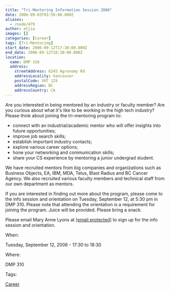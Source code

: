 ```yaml
---
title: "Tri-Mentoring Information Session 2006"
date: 2006-09-03T03:59:00.000Z
aliases:
  - /node/479
author: atjia
images: []
categories: [Career]
tags: [Tri-Mentoring]
start_date: 2006-09-12T17:30:00.000Z
end_date: 2006-09-12T18:30:00.000Z
location:
  name: DMP 310
  address:
    streetAddress: 6245 Agronomy Rd
    addressLocality: Vancouver
    postalCode: V6T 1Z4
    addressRegion: BC
    addressCountry: CA
---
```


Are you interested in being mentored by an industry or faculty member? Are you curious about what it's like to be working in the high tech industry? Please think about joining the tri-mentoring program to:

*   connect with an industrial/academic mentor who will offer insights into future opportunities;
*   improve job search skills;
*   establish important industry contacts;
*   explore various career options;
*   hone your networking and communication skills;
*   share your CS experience by mentoring a junior undergrad student.

We have recruited mentors from big companies and organizations such as Business Objects, EA, IBM, MDA, Telus, Blast Radius and BC Cancer Agency. We also recruited various faculty members and technical staff from our own department as mentors.

If you are interested in finding out more about the program, please come to the info session and orientation on Tuesday, September 12, at 5:30 pm in DMP 310. Please note that attending the orientation is a requirement for joining the program. Juice will be provided. Please bring a snack.

Please email Mary Anne Lyons at [\[email protected\]](/cdn-cgi/l/email-protection#1e726771706d735e7d6d306b7c7d307d7f) to sign up for the info session and orientation.

When: 

Tuesday, September 12, 2006 - 17:30 to 18:30

Where: 

DMP 310

Tags: 

[Career](/career)
